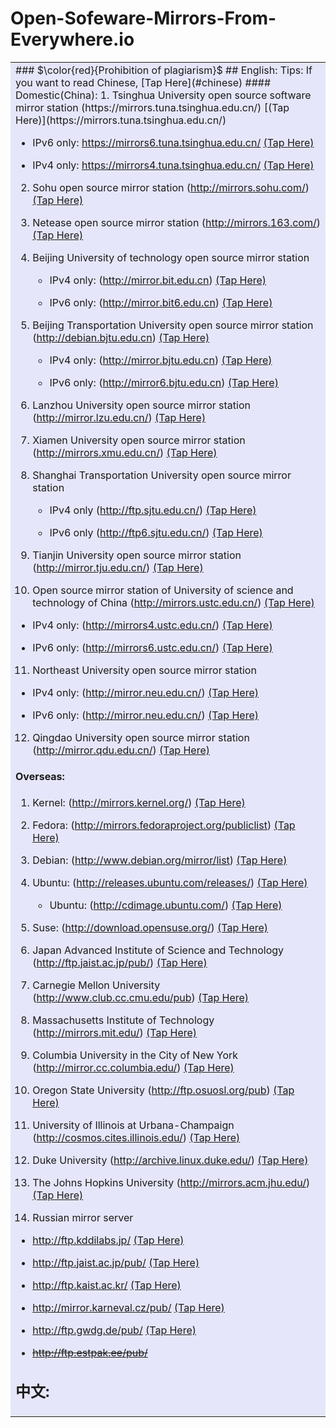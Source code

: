 # Open-Sofeware-Mirrors-From-Everywhere.io
<table><tr><td bgcolor=#E6E6FA>### $\color{red}{Prohibition of plagiarism}$
## English:
Tips: If you want to read Chinese, [Tap Here](#chinese) 
#### Domestic(China):
1. Tsinghua University open source software mirror station (https://mirrors.tuna.tsinghua.edu.cn/) [(Tap Here)](https://mirrors.tuna.tsinghua.edu.cn/)
  
   + IPv6 only: https://mirrors6.tuna.tsinghua.edu.cn/ [(Tap Here)](https://mirrors6.tuna.tsinghua.edu.cn/)
    
   + IPv4 only: https://mirrors4.tuna.tsinghua.edu.cn/ [(Tap Here)](https://mirrors4.tuna.tsinghua.edu.cn/)
  
2. Sohu open source mirror station (http://mirrors.sohu.com/) [(Tap Here)](http://mirrors.sohu.com/)
  
3. Netease open source mirror station (http://mirrors.163.com/) [(Tap Here)](http://mirrors.163.com/)
  
4. Beijing University of technology open source mirror station
  
   + IPv4 only: (http://mirror.bit.edu.cn) [(Tap Here)](http://mirror.bit.edu.cn)
    
   + IPv6 only: (http://mirror.bit6.edu.cn) [(Tap Here)](http://mirror.bit6.edu.cn)
    
5. Beijing Transportation University open source mirror station (http://debian.bjtu.edu.cn) [(Tap Here)](http://debian.bjtu.edu.cn)
  
   + IPv4 only: (http://mirror.bjtu.edu.cn) [(Tap Here)](http://mirror.bjtu.edu.cn)
    
   + IPv6 only: (http://mirror6.bjtu.edu.cn) [(Tap Here)](http://mirror6.bjtu.edu.cn)
    
6. Lanzhou University open source mirror station (http://mirror.lzu.edu.cn/) [(Tap Here)](http://mirror.lzu.edu.cn/)
  
7. Xiamen University open source mirror station (http://mirrors.xmu.edu.cn/) [(Tap Here)](http://mirrors.xmu.edu.cn/)
  
8. Shanghai Transportation University open source mirror station
  
   + IPv4 only (http://ftp.sjtu.edu.cn/) [(Tap Here)](http://ftp.sjtu.edu.cn/)
    
   + IPv6 only (http://ftp6.sjtu.edu.cn/) [(Tap Here)](http://ftp6.sjtu.edu.cn/)
    
9. Tianjin University open source mirror station (http://mirror.tju.edu.cn/) [(Tap Here)](http://mirror.tju.edu.cn/)
  
10. Open source mirror station of University of science and technology of China (http://mirrors.ustc.edu.cn/) [(Tap Here)](http://mirrors.ustc.edu.cn/)
  
   + IPv4 only: (http://mirrors4.ustc.edu.cn/) [(Tap Here)](http://mirrors4.ustc.edu.cn/)
    
   + IPv6 only: (http://mirrors6.ustc.edu.cn/) [(Tap Here)](http://mirrors6.ustc.edu.cn/)
    
11. Northeast University open source mirror station
  
   + IPv4 only: (http://mirror.neu.edu.cn/) [(Tap Here)](http://mirror.neu.edu.cn/)
    
   + IPv6 only: (http://mirror.neu.edu.cn/) [(Tap Here)](http://mirror.neu.edu.cn/)
    
12. Qingdao University open source mirror station (http://mirror.qdu.edu.cn/) [(Tap Here)](http://mirror.qdu.edu.cn/)
  
#### Overseas:
1. Kernel: (http://mirrors.kernel.org/) [(Tap Here)](http://mirrors.kernel.org/)
  
2. Fedora: (http://mirrors.fedoraproject.org/publiclist) [(Tap Here)](http://mirrors.fedoraproject.org/publiclist)
  
3. Debian: (http://www.debian.org/mirror/list) [(Tap Here)](http://www.debian.org/mirror/list)
  
4. Ubuntu: (http://releases.ubuntu.com/releases/) [(Tap Here)](http://releases.ubuntu.com/releases/)
  
   + Ubuntu: (http://cdimage.ubuntu.com/) [(Tap Here)](http://cdimage.ubuntu.com/)
    
5. Suse: (http://download.opensuse.org/) [(Tap Here)](http://download.opensuse.org/)
  
6. Japan Advanced Institute of Science and Technology (http://ftp.jaist.ac.jp/pub/) [(Tap Here)](http://ftp.jaist.ac.jp/pub/)
  
7. Carnegie Mellon University (http://www.club.cc.cmu.edu/pub) [(Tap Here)](http://www.club.cc.cmu.edu/pub)
  
8. Massachusetts Institute of Technology (http://mirrors.mit.edu/) [(Tap Here)](http://mirrors.mit.edu/)
  
9. Columbia University in the City of New York (http://mirror.cc.columbia.edu/) [(Tap Here)](http://mirror.cc.columbia.edu/)
  
10. Oregon State University (http://ftp.osuosl.org/pub) [(Tap Here)](http://ftp.osuosl.org/pub)
  
11. University of Illinois at Urbana-Champaign (http://cosmos.cites.illinois.edu/) [(Tap Here)](http://cosmos.cites.illinois.edu/)
  
12. Duke University (http://archive.linux.duke.edu/) [(Tap Here)](http://archive.linux.duke.edu/)
  
13. The Johns Hopkins University (http://mirrors.acm.jhu.edu/) [(Tap Here)](http://mirrors.acm.jhu.edu/)
  
14. Russian mirror server
  
   + http://ftp.kddilabs.jp/ [(Tap Here)](http://ftp.kddilabs.jp/)
    
   + http://ftp.jaist.ac.jp/pub/ [(Tap Here)](http://ftp.jaist.ac.jp/pub/)
    
   + http://ftp.kaist.ac.kr/ [(Tap Here)](http://ftp.kaist.ac.kr/)
    
   + http://mirror.karneval.cz/pub/ [(Tap Here)](http://mirror.karneval.cz/pub/)
    
   + http://ftp.gwdg.de/pub/ [(Tap Here)](http://ftp.gwdg.de/pub/)
    
   + ~~http://ftp.estpak.ee/pub/~~
    
## <span id="chinese">中文:</span>
</td></tr></table>
